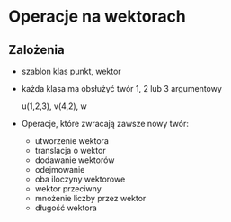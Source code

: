 # Operacje na wektorach

## Zalożenia

* szablon klas punkt, wektor
* każda klasa ma obsłużyć twór 1, 2 lub 3 argumentowy

  u(1,2,3), v(4,2), w

* Operacje, które zwracają zawsze nowy twór:
  * utworzenie wektora
  * translacja o wektor
  * dodawanie wektorów
  * odejmowanie
  * oba iloczyny wektorowe
  * wektor przeciwny
  * mnożenie liczby przez wektor
  * długość wektora